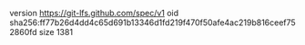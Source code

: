 version https://git-lfs.github.com/spec/v1
oid sha256:ff77b26d4dd4c65d691b13346d1fd219f470f50afe4ac219b816ceef752860fd
size 1381
